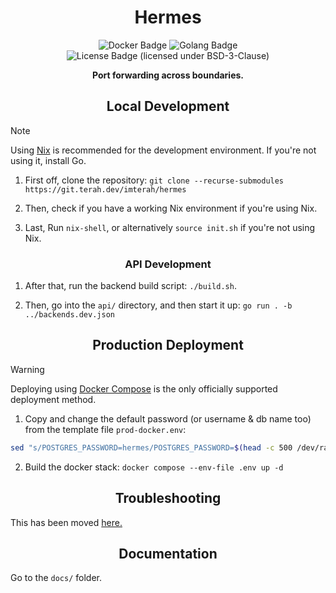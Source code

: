 <h1 align="center">Hermes</h1>

<p align="center">
  <img src="https://img.shields.io/badge/built-with_docker-purple" alt="Docker Badge"/>
  <img src="https://img.shields.io/badge/built-with_Go-blue" alt="Golang Badge">
  <img src="https://img.shields.io/badge/license-BSD--3--Clause-green" alt="License Badge (licensed under BSD-3-Clause)"/>
</p>

<p align="center">
  <b>Port forwarding across boundaries.</b>
</p>

<h2 align="center">Local Development</h2>

> [!NOTE]
> Using [Nix](https://builtwithnix.org) is recommended for the development environment. If you're not using it, install Go.

1. First off, clone the repository: `git clone --recurse-submodules https://git.terah.dev/imterah/hermes`

2. Then, check if you have a working Nix environment if you're using Nix.

3. Last, Run `nix-shell`, or alternatively `source init.sh` if you're not using Nix.

<h3 align="center">API Development</h3>

1. After that, run the backend build script: `./build.sh`.

2. Then, go into the `api/` directory, and then start it up: `go run . -b ../backends.dev.json`

<h2 align="center">Production Deployment</h2>

> [!WARNING]
> Deploying using [Docker Compose](https://docs.docker.com/compose/) is the only officially supported deployment method.

1. Copy and change the default password (or username & db name too) from the template file `prod-docker.env`:
  ```bash
  sed "s/POSTGRES_PASSWORD=hermes/POSTGRES_PASSWORD=$(head -c 500 /dev/random | sha512sum | cut -d " " -f 1)/g" prod-docker.env > .env
  ```

2. Build the docker stack: `docker compose --env-file .env up -d`

<h2 align="center">Troubleshooting</h2>

This has been moved [here.](docs/troubleshooting.md)

<h2 align="center">Documentation</h2>

Go to the `docs/` folder.

